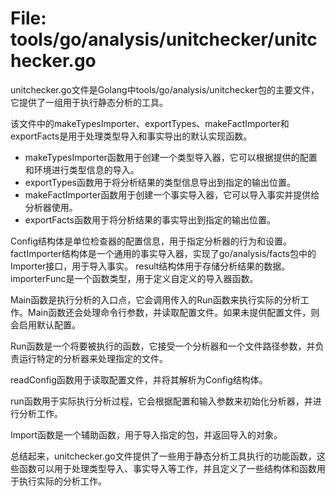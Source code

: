 # File: tools/go/analysis/unitchecker/unitchecker.go

unitchecker.go文件是Golang中tools/go/analysis/unitchecker包的主要文件，它提供了一组用于执行静态分析的工具。

该文件中的makeTypesImporter、exportTypes、makeFactImporter和exportFacts是用于处理类型导入和事实导出的默认实现函数。

- makeTypesImporter函数用于创建一个类型导入器，它可以根据提供的配置和环境进行类型信息的导入。
- exportTypes函数用于将分析结果的类型信息导出到指定的输出位置。
- makeFactImporter函数用于创建一个事实导入器，它可以导入事实并提供给分析器使用。
- exportFacts函数用于将分析结果的事实导出到指定的输出位置。

Config结构体是单位检查器的配置信息，用于指定分析器的行为和设置。
factImporter结构体是一个通用的事实导入器，实现了go/analysis/facts包中的Importer接口，用于导入事实。
result结构体用于存储分析结果的数据。
importerFunc是一个函数类型，用于定义自定义的导入器函数。

Main函数是执行分析的入口点，它会调用传入的Run函数来执行实际的分析工作。Main函数还会处理命令行参数，并读取配置文件。如果未提供配置文件，则会启用默认配置。

Run函数是一个将要被执行的函数，它接受一个分析器和一个文件路径参数，并负责运行特定的分析器来处理指定的文件。

readConfig函数用于读取配置文件，并将其解析为Config结构体。

run函数用于实际执行分析过程，它会根据配置和输入参数来初始化分析器，并进行分析工作。

Import函数是一个辅助函数，用于导入指定的包，并返回导入的对象。

总结起来，unitchecker.go文件提供了一些用于静态分析工具执行的功能函数，这些函数可以用于处理类型导入、事实导入等工作，并且定义了一些结构体和函数用于执行实际的分析工作。


